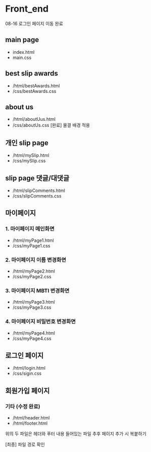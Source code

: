 # Front_end

08-16
로그인 페이지 이동 완료

## main page

- index.html
- main.css

## best slip awards

- /html/bestAwards.html
- /css/bestAwards.css

## about us

- /html/aboutUus.html
- /css/aboutUs.css
  [완료] 물결 배경 적용

## 개인 slip page

- /html/mySlip.html
- /css/mySlip.css

## slip page 댓글/대댓글

- /html/slipComments.html
- /css/slipComments.css

## 마이페이지

### 1. 마이페이지 메인화면

- /html/myPage1.html
- /css/myPage1.css

### 2. 마이페이지 이름 변경화면

- /html/myPage2.html
- /css/myPage2.css

### 3. 마이페이지 MBTI 변경화면

- /html/myPage3.html
- /css/myPage3.css

### 4. 마이페이지 비밀번호 변경화면

- /html/myPage4.html
- /css/myPage4.css

## 로그인 페이지

- /html/login.html
- /css/sigin.css

## 회원가입 페이지

### 기타 (수정 완료)

- /html/header.html
- /html/footer.html

위의 두 파일은 헤더와 푸터 내용 들어있는 파일
추후 페이지 추가 시 복붙하기

[최종]
파일 경로 확인
